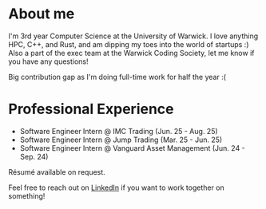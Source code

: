# About me
I'm 3rd year Computer Science at the University of Warwick. I love anything HPC, C++, and Rust, and am dipping my toes into the world of startups :) Also a part of the exec team at the Warwick Coding Society, let me know if you have any questions!

Big contribution gap as I'm doing full-time work for half the year :(

# Professional Experience
- Software Engineer Intern @ IMC Trading (Jun. 25 - Aug. 25)
- Software Engineer Intern @ Jump Trading (Mar. 25 - Jun. 25)
- Software Engineer Intern @ Vanguard Asset Management (Jun. 24 - Sep. 24)

Résumé available on request.

Feel free to reach out on [LinkedIn](https://www.linkedin.com/in/alexdo04/) if you want to work together on something!
